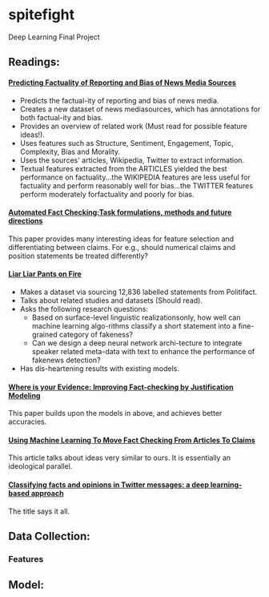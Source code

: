 # spitefight
Deep Learning Final Project

## Readings:

#### [Predicting Factuality of Reporting and Bias of News Media Sources](https://arxiv.org/pdf/1810.01765.pdf)
* Predicts the factual-ity of reporting and bias of news media.
* Creates a new dataset of news mediasources, which has annotations for both factual-ity and bias.
* Provides an overview of related work (Must read for possible feature ideas!).
* Uses features such as Structure, Sentiment, Engagement, Topic, Complexity, Bias and Morality.
* Uses the sources' articles, Wikipedia, Twitter to extract information.
* Textual features extracted from the ARTICLES yielded the best performance on factuality...the WIKIPEDIA features are less useful for factuality and perform reasonably well for bias...the TWITTER features perform moderately forfactuality and poorly for bias.

#### [Automated Fact Checking:Task formulations, methods and future directions](https://www.aclweb.org/anthology/C18-1283.pdf) 
This paper provides many interesting ideas for feature selection and differentiating between claims. For e.g., should numerical claims and position statements be treated differently?

#### [Liar Liar Pants on Fire](https://arxiv.org/pdf/1705.00648.pdf)
* Makes a dataset via sourcing 12,836 labelled statements from Politifact.
* Talks about related studies and datasets (Should read).
* Asks the following research questions: 
  - Based on surface-level linguistic realizationsonly,  how  well  can  machine  learning  algo-rithms classify a short statement into a fine-grained category of fakeness?
  - Can we design a deep neural network archi-tecture to integrate speaker related meta-data with text to enhance the performance of fakenews detection?
* Has dis-heartening results with existing models. 

#### [Where is your Evidence: Improving Fact-checking by Justification Modeling](https://www.aclweb.org/anthology/W18-5513.pdf)
This paper builds upon the models in above, and achieves better accuracies.

#### [Using Machine Learning To Move Fact Checking From Articles To Claims](https://www.forbes.com/sites/kalevleetaru/2019/06/25/using-machine-learning-to-move-fact-checking-from-articles-to-claims/#ccdec1b48869) 
This article talks about ideas very similar to ours. It is essentially an ideological parallel.

#### [Classifying facts and opinions in Twitter messages: a deep learning-based approach](https://www.tandfonline.com/doi/full/10.1080/2573234X.2018.1506687)
The title says it all. 


## Data Collection:

### Features

## Model:
